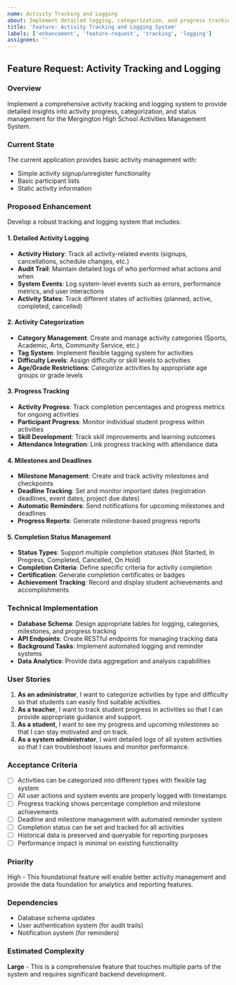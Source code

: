 ```yaml
---
name: Activity Tracking and Logging
about: Implement detailed logging, categorization, and progress tracking for activities
title: 'Feature: Activity Tracking and Logging System'
labels: ['enhancement', 'feature-request', 'tracking', 'logging']
assignees: ''
---
```


## Feature Request: Activity Tracking and Logging

### Overview
Implement a comprehensive activity tracking and logging system to provide detailed insights into activity progress, categorization, and status management for the Mergington High School Activities Management System.

### Current State
The current application provides basic activity management with:
- Simple activity signup/unregister functionality
- Basic participant lists
- Static activity information

### Proposed Enhancement
Develop a robust tracking and logging system that includes:

#### 1. Detailed Activity Logging
- **Activity History**: Track all activity-related events (signups, cancellations, schedule changes, etc.)
- **Audit Trail**: Maintain detailed logs of who performed what actions and when
- **System Events**: Log system-level events such as errors, performance metrics, and user interactions
- **Activity States**: Track different states of activities (planned, active, completed, cancelled)

#### 2. Activity Categorization
- **Category Management**: Create and manage activity categories (Sports, Academic, Arts, Community Service, etc.)
- **Tag System**: Implement flexible tagging system for activities
- **Difficulty Levels**: Assign difficulty or skill levels to activities
- **Age/Grade Restrictions**: Categorize activities by appropriate age groups or grade levels

#### 3. Progress Tracking
- **Activity Progress**: Track completion percentages and progress metrics for ongoing activities
- **Participant Progress**: Monitor individual student progress within activities
- **Skill Development**: Track skill improvements and learning outcomes
- **Attendance Integration**: Link progress tracking with attendance data

#### 4. Milestones and Deadlines
- **Milestone Management**: Create and track activity milestones and checkpoints
- **Deadline Tracking**: Set and monitor important dates (registration deadlines, event dates, project due dates)
- **Automatic Reminders**: Send notifications for upcoming milestones and deadlines
- **Progress Reports**: Generate milestone-based progress reports

#### 5. Completion Status Management
- **Status Types**: Support multiple completion statuses (Not Started, In Progress, Completed, Cancelled, On Hold)
- **Completion Criteria**: Define specific criteria for activity completion
- **Certification**: Generate completion certificates or badges
- **Achievement Tracking**: Record and display student achievements and accomplishments

### Technical Implementation
- **Database Schema**: Design appropriate tables for logging, categories, milestones, and progress tracking
- **API Endpoints**: Create RESTful endpoints for managing tracking data
- **Background Tasks**: Implement automated logging and reminder systems
- **Data Analytics**: Provide data aggregation and analysis capabilities

### User Stories
1. **As an administrator**, I want to categorize activities by type and difficulty so that students can easily find suitable activities.
2. **As a teacher**, I want to track student progress in activities so that I can provide appropriate guidance and support.
3. **As a student**, I want to see my progress and upcoming milestones so that I can stay motivated and on track.
4. **As a system administrator**, I want detailed logs of all system activities so that I can troubleshoot issues and monitor performance.

### Acceptance Criteria
- [ ] Activities can be categorized into different types with flexible tag system
- [ ] All user actions and system events are properly logged with timestamps
- [ ] Progress tracking shows percentage completion and milestone achievements
- [ ] Deadline and milestone management with automated reminder system
- [ ] Completion status can be set and tracked for all activities
- [ ] Historical data is preserved and queryable for reporting purposes
- [ ] Performance impact is minimal on existing functionality

### Priority
High - This foundational feature will enable better activity management and provide the data foundation for analytics and reporting features.

### Dependencies
- Database schema updates
- User authentication system (for audit trails)
- Notification system (for reminders)

### Estimated Complexity
**Large** - This is a comprehensive feature that touches multiple parts of the system and requires significant backend development.